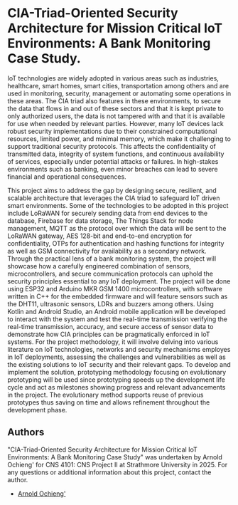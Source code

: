 # CIA-Triad-Oriented Security Architecture for Mission Critical IoT Environments: A Bank Monitoring Case Study.

IoT technologies are widely adopted in various areas such as industries, healthcare, smart homes, smart cities, transportation among others and are used in monitoring, security, management or automating some operations in these areas. The CIA triad also features in these environments, to secure the data that flows in and out of these sectors and that it is kept private to only authorized users, the data is not tampered with and that it is available for use when needed by relevant parties. However, many IoT devices lack robust security implementations due to their constrained computational resources, limited power, and minimal memory, which make it challenging to support traditional security protocols. This affects the confidentiality of transmitted data, integrity of system functions, and continuous availability of services, especially under potential attacks or failures. In high-stakes environments such as banking, even minor breaches can lead to severe financial and operational consequences.

This project aims to address the gap by designing secure, resilient, and scalable architecture that leverages the CIA triad to safeguard IoT driven smart environments. Some of the technologies to be adopted in this project include LoRaWAN for securely sending data from end devices to the database, Firebase for data storage, The Things Stack for node management, MQTT as the protocol over which the data will be sent to the LoRaWAN gateway, AES 128-bit and end-to-end encryption for confidentiality, OTPs for authentication and hashing functions for integrity as well as GSM connectivity for availability as a secondary network. Through the practical lens of a bank monitoring system, the project will showcase how a carefully engineered combination of sensors, microcontrollers, and secure communication protocols can uphold the security principles essential to any IoT deployment. The project will be done using ESP32 and Arduino MKR GSM 1400 microcontrollers, with software written in C++ for the embedded firmware and will feature sensors such as the DHT11, ultrasonic sensors, LDRs and buzzers among others. Using Kotlin and Android Studio, an Android mobile application will be developed to interact with the system and test the real-time transmission verifying the real-time transmission, accuracy, and secure access of sensor data to demonstrate how CIA principles can be pragmatically enforced in IoT systems. For the project methodology, it will involve delving into various literature on IoT technologies, networks and security mechanisms employes in IoT deployments, assessing the challenges and vulnerabilities as well as the existing solutions to IoT security and their relevant gaps. To develop and implement the solution, prototyping methodology focusing on evolutionary prototyping will be used since prototyping speeds up the development life cycle and act as milestones showing progress and relevant advancements in the project. The evolutionary method supports reuse of previous prototypes thus saving on time and allows refinement throughout the development phase.

## Authors 
"CIA-Triad-Oriented Security Architecture for Mission Critical IoT Environments: A Bank Monitoring Case Study" was undertaken by Arnold Ochieng' for CNS 4101: CNS Project II at Strathmore University in 2025. For any questions or additional information about this project, contact the author.
- [Arnold Ochieng'](https://github.com/arnold7800x3d)
